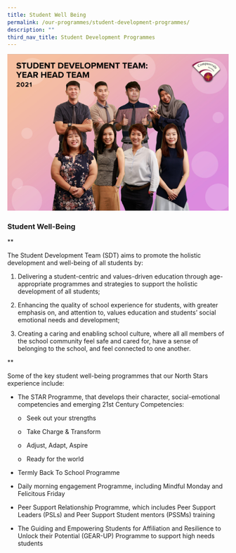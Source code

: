 ```yaml
---
title: Student Well Being
permalink: /our-programmes/student-development-programmes/
description: ""
third_nav_title: Student Development Programmes
---
```

![](/images/SDT-%20YEAR%20HEAD%20TEAM.jpg)
### Student Well-Being
**

The Student Development Team (SDT) aims to promote the holistic development and well-being of all students by:

1.  Delivering a student-centric and values-driven education through age-appropriate programmes and strategies to support the holistic development of all students;
    
2.  Enhancing the quality of school experience for students, with greater emphasis on, and attention to, values education and students’ social emotional needs and development; 
    
3.  Creating a caring and enabling school culture, where all all members of the school community feel safe and cared for, have a sense of belonging to the school, and feel connected to one another.
    

**

Some of the key student well-being programmes that our North Stars experience include: 

*   The STAR Programme, that develops their character, social-emotional competencies and emerging 21st Century Competencies:
    

    o   Seek out your strengths

     o   Take Charge & Transform

      o   Adjust, Adapt, Aspire

     o   Ready for the world

*   Termly Back To School Programme
    
*   Daily morning engagement Programme, including Mindful Monday and Felicitous Friday 
    
*   Peer Support Relationship Programme, which includes Peer Support Leaders (PSLs) and Peer Support Student mentors (PSSMs) training
    
*   The Guiding and Empowering Students for Affiliation and Resilience to Unlock their Potential (GEAR-UP) Programme to support high needs students
    


